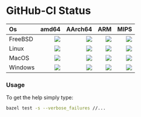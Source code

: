 # GitHub-CI Status
| Os                    | amd64                 | AArch64               | ARM                   | MIPS                  |
| :--                   | --:                   | --:                   | --:                   | --:                   |
| FreeBSD               | ![][img_na]           | ![][img_na]           | ![][img_na]           | ![][img_na]           |
| Linux                 | [![][img_2a]][lnk_2a] | ![][img_na]           | ![][img_na]           | ![][img_na]           |
| MacOS                 | ![][img_na]           | ![][img_na]           | ![][img_na]           | ![][img_na]           |
| Windows               | ![][img_na]           | ![][img_na]           | ![][img_na]           | ![][img_na]           |

[img_na]: https://img.shields.io/badge/build-N%2FA-lightgrey
[lnk_2a]: https://github.com/google/cpu_features/actions/workflows/amd64_linux_cmake.yml
[img_2a]: https://img.shields.io/github/workflow/status/google/cpu_features/amd64%20Linux%20Bazel/main

### Usage
To get the help simply type:
```sh
bazel test -s --verbose_failures //...
```
